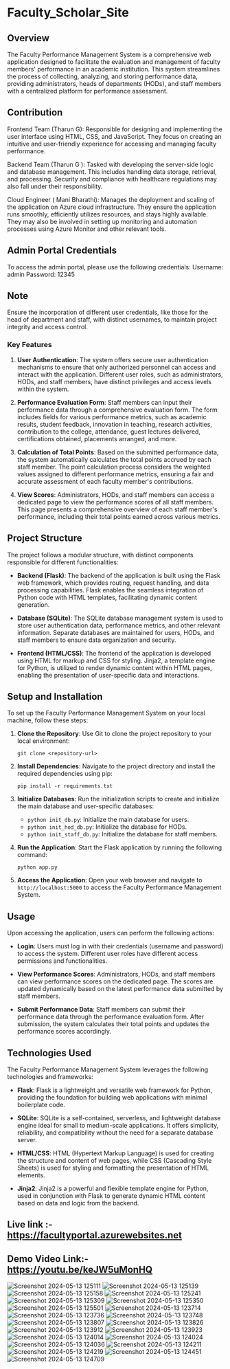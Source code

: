 # Faculty_Scholar_Site

## Overview
The Faculty Performance Management System is a comprehensive web application designed to facilitate the evaluation and management of faculty members' performance in an academic institution. This system streamlines the process of collecting, analyzing, and storing performance data, providing administrators, heads of departments (HODs), and staff members with a centralized platform for performance assessment.

## Contribution
Frontend Team (Tharun G): Responsible for designing and implementing the user interface using HTML, CSS, and JavaScript. They focus on creating an intuitive and user-friendly experience for accessing and managing faculty performance.

Backend Team (Tharun G ): Tasked with developing the server-side logic and database management. This includes handling data storage, retrieval, and processing. Security and compliance with healthcare regulations may also fall under their responsibility.

Cloud Engineer ( Mani Bharathi): Manages the deployment and scaling of the application on Azure cloud infrastructure. They ensure the application runs smoothly, efficiently utilizes resources, and stays highly available. They may also be involved in setting up monitoring and automation processes using Azure Monitor and other relevant tools.

## Admin Portal Credentials
To access the admin portal, please use the following credentials:
Username: admin
Password: 12345

## Note 
Ensure the incorporation of different user credentials, like those for the head of department and staff, with distinct usernames, to maintain project integrity and access control.

### Key Features
1. **User Authentication**: The system offers secure user authentication mechanisms to ensure that only authorized personnel can access and interact with the application. Different user roles, such as administrators, HODs, and staff members, have distinct privileges and access levels within the system.

2. **Performance Evaluation Form**: Staff members can input their performance data through a comprehensive evaluation form. The form includes fields for various performance metrics, such as academic results, student feedback, innovation in teaching, research activities, contribution to the college, attendance, guest lectures delivered, certifications obtained, placements arranged, and more.

3. **Calculation of Total Points**: Based on the submitted performance data, the system automatically calculates the total points accrued by each staff member. The point calculation process considers the weighted values assigned to different performance metrics, ensuring a fair and accurate assessment of each faculty member's contributions.

4. **View Scores**: Administrators, HODs, and staff members can access a dedicated page to view the performance scores of all staff members. This page presents a comprehensive overview of each staff member's performance, including their total points earned across various metrics.

## Project Structure
The project follows a modular structure, with distinct components responsible for different functionalities:

- **Backend (Flask)**: The backend of the application is built using the Flask web framework, which provides routing, request handling, and data processing capabilities. Flask enables the seamless integration of Python code with HTML templates, facilitating dynamic content generation.

- **Database (SQLite)**: The SQLite database management system is used to store user authentication data, performance metrics, and other relevant information. Separate databases are maintained for users, HODs, and staff members to ensure data organization and security.

- **Frontend (HTML/CSS)**: The frontend of the application is developed using HTML for markup and CSS for styling. Jinja2, a template engine for Python, is utilized to render dynamic content within HTML pages, enabling the presentation of user-specific data and interactions.

## Setup and Installation
To set up the Faculty Performance Management System on your local machine, follow these steps:

1. **Clone the Repository**: Use Git to clone the project repository to your local environment:
    ```
    git clone <repository-url>
    ```

2. **Install Dependencies**: Navigate to the project directory and install the required dependencies using pip:
    ```
    pip install -r requirements.txt
    ```

3. **Initialize Databases**: Run the initialization scripts to create and initialize the main database and user-specific databases:
    - `python init_db.py`: Initialize the main database for users.
    - `python init_hod_db.py`: Initialize the database for HODs.
    - `python init_staff_db.py`: Initialize the database for staff members.

4. **Run the Application**: Start the Flask application by running the following command:
    ```
    python app.py
    ```

5. **Access the Application**: Open your web browser and navigate to `http://localhost:5000` to access the Faculty Performance Management System.

## Usage
Upon accessing the application, users can perform the following actions:

- **Login**: Users must log in with their credentials (username and password) to access the system. Different user roles have different access permissions and functionalities.

- **View Performance Scores**: Administrators, HODs, and staff members can view performance scores on the dedicated page. The scores are updated dynamically based on the latest performance data submitted by staff members.

- **Submit Performance Data**: Staff members can submit their performance data through the performance evaluation form. After submission, the system calculates their total points and updates the performance scores accordingly.

## Technologies Used
The Faculty Performance Management System leverages the following technologies and frameworks:

- **Flask**: Flask is a lightweight and versatile web framework for Python, providing the foundation for building web applications with minimal boilerplate code.

- **SQLite**: SQLite is a self-contained, serverless, and lightweight database engine ideal for small to medium-scale applications. It offers simplicity, reliability, and compatibility without the need for a separate database server.

- **HTML/CSS**: HTML (Hypertext Markup Language) is used for creating the structure and content of web pages, while CSS (Cascading Style Sheets) is used for styling and formatting the presentation of HTML elements.

- **Jinja2**: Jinja2 is a powerful and flexible template engine for Python, used in conjunction with Flask to generate dynamic HTML content based on data and logic from the backend.






## Live link :- https://facultyportal.azurewebsites.net
## Demo Video Link:- https://youtu.be/keJW5uMonHQ










![Screenshot 2024-05-13 125111](https://github.com/Tharun0568/Faculty_Scholar_site/assets/104981195/5d9cc13a-7e89-49d4-9187-bf63ebd1e9a9)
![Screenshot 2024-05-13 125139](https://github.com/Tharun0568/Faculty_Scholar_site/assets/104981195/c0877c9c-8319-44de-88a3-42dbfa399dcc)
![Screenshot 2024-05-13 125158](https://github.com/Tharun0568/Faculty_Scholar_site/assets/104981195/072b1a7a-8c1f-4919-a3b5-ba13e4d5add1)
![Screenshot 2024-05-13 125241](https://github.com/Tharun0568/Faculty_Scholar_site/assets/104981195/34c1534d-7503-4d60-b05e-8cbfe184ea8f)
![Screenshot 2024-05-13 125309](https://github.com/Tharun0568/Faculty_Scholar_site/assets/104981195/eb5bcc47-661b-4e0a-862a-731e97b07d1c)
![Screenshot 2024-05-13 125350](https://github.com/Tharun0568/Faculty_Scholar_site/assets/104981195/12d5cd2b-7e97-48d1-a691-721ca44ad60a)
![Screenshot 2024-05-13 125501](https://github.com/Tharun0568/Faculty_Scholar_site/assets/104981195/ee765993-f3e8-4ae8-9702-026f76a20e53)
![Screenshot 2024-05-13 123714](https://github.com/Tharun0568/Faculty_Scholar_site/assets/104981195/f5219668-fd4a-4d90-a17d-442164da7731)
![Screenshot 2024-05-13 123736](https://github.com/Tharun0568/Faculty_Scholar_site/assets/104981195/e55bec4a-bc08-4cd8-9f6b-f7eba2d16126)
![Screenshot 2024-05-13 123748](https://github.com/Tharun0568/Faculty_Scholar_site/assets/104981195/49b06c6c-c56d-4ac9-8fb7-96f14198ddda)
![Screenshot 2024-05-13 123807](https://github.com/Tharun0568/Faculty_Scholar_site/assets/104981195/54268272-69be-4a2e-a09c-b65f7721f530)
![Screenshot 2024-05-13 123826](https://github.com/Tharun0568/Faculty_Scholar_site/assets/104981195/0cbb7d1e-e0f5-4443-92ab-7b578dd4dda7)
![Screenshot 2024-05-13 123912](https://github.com/Tharun0568/Faculty_Scholar_site/assets/104981195/bcbee93a-4f39-4746-9ec5-510b0e3750bb)
![Screenshot 2024-05-13 123923](https://github.com/Tharun0568/Faculty_Scholar_site/assets/104981195/26e61bb6-b98f-41cb-bb4d-144e1cde69b7)
![Screenshot 2024-05-13 124014](https://github.com/Tharun0568/Faculty_Scholar_site/assets/104981195/f71a4613-50dc-4b92-9b00-caeefac68f9a)
![Screenshot 2024-05-13 124024](https://github.com/Tharun0568/Faculty_Scholar_site/assets/104981195/ff01da54-2911-4220-bda5-32c2d3722641)
![Screenshot 2024-05-13 124036](https://github.com/Tharun0568/Faculty_Scholar_site/assets/104981195/514c4f3e-9f56-4fe5-b4aa-bc0d20536cf7)
![Screenshot 2024-05-13 124211](https://github.com/Tharun0568/Faculty_Scholar_site/assets/104981195/cf1508ae-0819-487a-8114-9dfe6ac11cb8)
![Screenshot 2024-05-13 124219](https://github.com/Tharun0568/Faculty_Scholar_site/assets/104981195/7ac7240e-eeaf-43c8-abf9-270f3b95bee4)
![Screenshot 2024-05-13 124451](https://github.com/Tharun0568/Faculty_Scholar_site/assets/104981195/77625f53-a5bb-46a7-bec6-cc2c44d395d9)
![Screenshot 2024-05-13 124709](https://github.com/Tharun0568/Faculty_Scholar_site/assets/104981195/7587200d-d77b-4381-aa0a-782956971e26)
